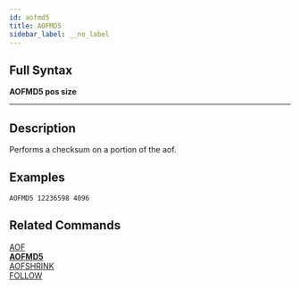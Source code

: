 ```yaml
---
id: aofmd5
title: AOFMD5
sidebar_label: __no_label
---
```


## Full Syntax

**AOFMD5 pos size**

---

## Description

Performs a checksum on a portion of the aof.

## Examples

```tile38-cli
AOFMD5 12236598 4096
```

## Related Commands

[AOF](../commands/aof.md)<br>
**[AOFMD5](../commands/aofmd5.md)**<br>
[AOFSHRINK](../commands/aofshrink.md)<br>
[FOLLOW](../commands/follow.md)<br>